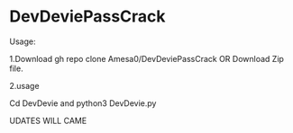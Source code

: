 # DevDeviePassCrack
Usage: 

1.Download
gh repo clone Amesa0/DevDeviePassCrack
OR
Download Zip file.

2.usage

Cd DevDevie
and
python3 DevDevie.py <username>

UDATES WILL CAME

